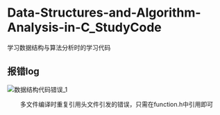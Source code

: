 # Data-Structures-and-Algorithm-Analysis-in-C_StudyCode
学习数据结构与算法分析时的学习代码

## 报错log
![数据结构代码错误_1](https://cdn.staticaly.com/gh/hiyoung3937/img_hiyoung@master/bolg/数据结构代码错误_1.65i0wqxgwvw0.jpg)
<center>多文件编译时重复引用头文件引发的错误，只需在function.h中引用即可</center>